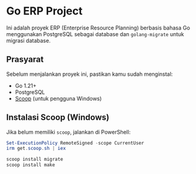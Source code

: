 # Go ERP Project

Ini adalah proyek ERP (Enterprise Resource Planning) berbasis bahasa Go menggunakan PostgreSQL sebagai database dan `golang-migrate` untuk migrasi database.

## Prasyarat

Sebelum menjalankan proyek ini, pastikan kamu sudah menginstal:

- Go 1.21+
- PostgreSQL
- [Scoop](https://scoop.sh/) (untuk pengguna Windows)

## Instalasi Scoop (Windows)

Jika belum memiliki `scoop`, jalankan di PowerShell:

```powershell
Set-ExecutionPolicy RemoteSigned -scope CurrentUser
irm get.scoop.sh | iex

scoop install migrate
scoop install make

```